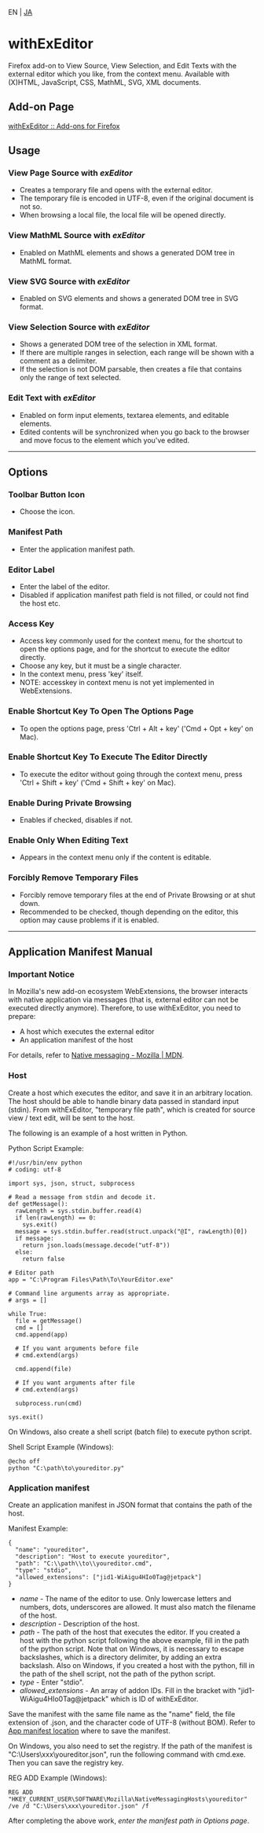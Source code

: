EN | [JA](./README.ja.md)

# withExEditor
Firefox add-on to View Source, View Selection, and Edit Texts with the external editor which you like, from the context menu.
Available with (X)HTML, JavaScript, CSS, MathML, SVG, XML documents.

## Add-on Page
[withExEditor :: Add-ons for Firefox](https://addons.mozilla.org/addon/withexeditor/ "withExEditor :: Add-ons for Firefox")

## Usage

### View Page Source with *exEditor*
* Creates a temporary file and opens with the external editor.
* The temporary file is encoded in UTF-8, even if the original document is not so.
* When browsing a local file, the local file will be opened directly.

### View MathML Source with *exEditor*
* Enabled on MathML elements and shows a generated DOM tree in MathML format.

### View SVG Source with *exEditor*
* Enabled on SVG elements and shows a generated DOM tree in SVG format.

### View Selection Source with *exEditor*
* Shows a generated DOM tree of the selection in XML format.
* If there are multiple ranges in selection, each range will be shown with a comment as a delimiter.
* If the selection is not DOM parsable, then creates a file that contains only the range of text selected.

### Edit Text with *exEditor*
* Enabled on form input elements, textarea elements, and editable elements.
* Edited contents will be synchronized when you go back to the browser and move focus to the element which you've edited.

***

## Options

### Toolbar Button Icon
* Choose the icon.

### Manifest Path
* Enter the application manifest path.

### Editor Label
* Enter the label of the editor.
* Disabled if application manifest path field is not filled, or could not find the host etc.

### Access Key
* Access key commonly used for the context menu, for the shortcut to open the options page, and for the shortcut to execute the editor directly.
* Choose any key, but it must be a single character.
* In the context menu, press 'key' itself.
* NOTE: accesskey in context menu is not yet implemented in WebExtensions.

### Enable Shortcut Key To Open The Options Page
* To open the options page, press 'Ctrl + Alt + key' ('Cmd + Opt + key' on Mac).

### Enable Shortcut Key To Execute The Editor Directly
* To execute the editor without going through the context menu, press 'Ctrl + Shift + key' ('Cmd + Shift + key' on Mac).

### Enable During Private Browsing
* Enables if checked, disables if not.

### Enable Only When Editing Text
* Appears in the context menu only if the content is editable.

### Forcibly Remove Temporary Files
* Forcibly remove temporary files at the end of Private Browsing or at shut down.
* Recommended to be checked, though depending on the editor, this option may cause problems if it is enabled.

***

## Application Manifest Manual
### Important Notice
In Mozilla's new add-on ecosystem WebExtensions, the browser interacts with native application via messages (that is, external editor can not be executed directly anymore).
Therefore, to use withExEditor, you need to prepare:

* A host which executes the external editor
* An application manifest of the host

For details, refer to [Native messaging - Mozilla | MDN](https://developer.mozilla.org/en-US/Add-ons/WebExtensions/Native_messaging).

### Host
Create a host which executes the editor, and save it in an arbitrary location.
The host should be able to handle binary data passed in standard input (stdin).
From withExEditor, "temporary file path", which is created for source view / text edit, will be sent to the host.

The following is an example of a host written in Python.

Python Script Example:
```
#!/usr/bin/env python
# coding: utf-8

import sys, json, struct, subprocess

# Read a message from stdin and decode it.
def getMessage():
  rawLength = sys.stdin.buffer.read(4)
  if len(rawLength) == 0:
    sys.exit()
  message = sys.stdin.buffer.read(struct.unpack("@I", rawLength)[0])
  if message:
    return json.loads(message.decode("utf-8"))
  else:
    return false

# Editor path
app = "C:\Program Files\Path\To\YourEditor.exe"

# Command line arguments array as appropriate.
# args = []

while True:
  file = getMessage()
  cmd = []
  cmd.append(app)

  # If you want arguments before file
  # cmd.extend(args)

  cmd.append(file)

  # If you want arguments after file
  # cmd.extend(args)

  subprocess.run(cmd)

sys.exit()
```

On Windows, also create a shell script (batch file) to execute python script.

Shell Script Example (Windows):
```
@echo off
python "C:\path\to\youreditor.py"
```

### Application manifest
Create an application manifest in JSON format that contains the path of the host.

Manifest Example:
```
{
  "name": "youreditor",
  "description": "Host to execute youreditor",
  "path": "C:\\path\\to\\youreditor.cmd",
  "type": "stdio",
  "allowed_extensions": ["jid1-WiAigu4HIo0Tag@jetpack"]
}
```

* *name* - The name of the editor to use. Only lowercase letters and numbers, dots, underscores are allowed. It must also match the filename of the host.
* *description* - Description of the host.
* *path* - The path of the host that executes the editor. If you created a host with the python script following the above example, fill in the path of the python script. Note that on Windows, it is necessary to escape backslashes, which is a directory delimiter, by adding an extra backslash. Also on Windows, if you created a host with the python, fill in the path of the shell script, not the path of the python script.
* *type* - Enter "stdio".
* *allowed_extensions* - An array of addon IDs. Fill in the bracket with "jid1-WiAigu4HIo0Tag@jetpack" which is ID of withExEditor.

Save the manifest with the same file name as the "name" field, the file extension of .json, and the character code of UTF-8 (without BOM).
Refer to [App manifest location](https://developer.mozilla.org/en-US/Add-ons/WebExtensions/Native_messaging#App_manifest_location) where to save the manifest.

On Windows, you also need to set the registry.
If the path of the manifest is "C:\Users\xxx\youreditor.json", run the following command with cmd.exe.
Then you can save the registry key.

REG ADD Example (Windows):
```
REG ADD "HKEY_CURRENT_USER\SOFTWARE\Mozilla\NativeMessagingHosts\youreditor" /ve /d "C:\Users\xxx\youreditor.json" /f
```

After completing the above work, *enter the manifest path in Options page*.
